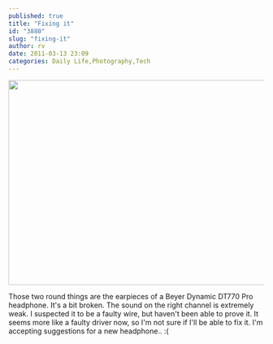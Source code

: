 ```yaml
---
published: true
title: "Fixing it"
id: "3880"
slug: "fixing-it"
author: rv
date: 2011-03-13 23:09
categories: Daily Life,Photography,Tech
---
```

<a href="/blog/?attachment_id=3881"><img class="aligncenter size-full wp-image-3882" title="fixsml" src="https://s3.amazonaws.com/cfwblog/uploads/2011/03/fixsml.jpg" alt="" width="800" height="403" /></a>

Those two round things are the earpieces of a Beyer Dynamic DT770 Pro headphone. It's a bit broken. The sound on the right channel is extremely weak. I suspected it to be a faulty wire, but haven't been able to prove it. It seems more like a faulty driver now, so I'm not sure if I'll be able to fix it. I'm accepting suggestions for a new headphone.. :(